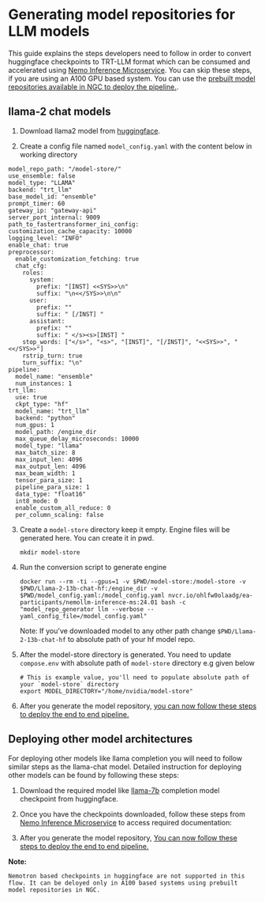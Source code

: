 # Generating model repositories for LLM models

This guide explains the steps developers need to follow in order to convert huggingface checkpoints to TRT-LLM format which can be consumed and accelerated using [Nemo Inference Microservice](https://registry.ngc.nvidia.com/orgs/ohlfw0olaadg/teams/ea-participants/containers/nemollm-inference-ms). You can skip these steps, if you are using an A100 GPU based system. You can use the [prebuilt model repositories available in NGC to deploy the pipeline.](../../RetrievalAugmentedGeneration/README.md#getting-started).

## llama-2 chat models
1. Download llama2 model from [huggingface](https://huggingface.co/meta-llama/Llama-2-13b-chat-hf).

2. Create a config file named `model_config.yaml` with the content below in working directory
```
model_repo_path: "/model-store/"
use_ensemble: false
model_type: "LLAMA"
backend: "trt_llm"
base_model_id: "ensemble"
prompt_timer: 60
gateway_ip: "gateway-api"
server_port_internal: 9009
path_to_fastertransformer_ini_config:
customization_cache_capacity: 10000
logging_level: "INFO"
enable_chat: true
preprocessor:
  enable_customization_fetching: true
  chat_cfg:
    roles:
      system:
        prefix: "[INST] <<SYS>>\n"
        suffix: "\n<</SYS>>\n\n"
      user:
        prefix: ""
        suffix: " [/INST] "
      assistant:
        prefix: ""
        suffix: " </s><s>[INST] "
    stop_words: ["</s>", "<s>", "[INST]", "[/INST]", "<<SYS>>", "<</SYS>>"]
    rstrip_turn: true
    turn_suffix: "\n"
pipeline:
  model_name: "ensemble"
  num_instances: 1
trt_llm:
  use: true
  ckpt_type: "hf"
  model_name: "trt_llm"
  backend: "python"
  num_gpus: 1
  model_path: /engine_dir
  max_queue_delay_microseconds: 10000
  model_type: "llama"
  max_batch_size: 8
  max_input_len: 4096
  max_output_len: 4096
  max_beam_width: 1
  tensor_para_size: 1
  pipeline_para_size: 1
  data_type: "float16"
  int8_mode: 0
  enable_custom_all_reduce: 0
  per_column_scaling: false
```

3. Create a `model-store` directory keep it empty. Engine files will be generated here. You can create it in pwd.
    ```
    mkdir model-store
    ```
4. Run the conversion script to generate engine
    ```
    docker run --rm -ti --gpus=1 -v $PWD/model-store:/model-store -v $PWD/Llama-2-13b-chat-hf:/engine_dir -v $PWD/model_config.yaml:/model_config.yaml nvcr.io/ohlfw0olaadg/ea-participants/nemollm-inference-ms:24.01 bash -c "model_repo_generator llm --verbose --yaml_config_file=/model_config.yaml"
    ```

    Note: If you've downloaded model to any other path change `$PWD/Llama-2-13b-chat-hf` to absolute path of your hf model repo.

5. After the model-store directory is generated. You need to update `compose.env` with absolute path of `model-store` directory e.g given below
    ```
    # This is example value, you'll need to populate absolute path of your `model-store` directory
    export MODEL_DIRECTORY="/home/nvidia/model-store"
    ```

6. After you generate the model repository, [you can now follow these steps to deploy the end to end pipeline.](../../RetrievalAugmentedGeneration/README.md#install-guide)

## Deploying other model architectures
For deploying other models like llama completion you will need to follow similar steps as the llama-chat model. Detailed instruction for deploying other models can be found by following these steps:
1. Download the required model like [llama-7b](https://huggingface.co/meta-llama/Llama-2-7b) completion model checkpoint from huggingface.

2. Once you have the checkpoints downloaded, follow these steps from [Nemo Inference Microservice](https://developer.nvidia.com/docs/nemo-microservices/model-repo-generator.html) to access required documentation:


3. After you generate the model repository, [You can now follow these steps to deploy the end to end pipeline.](../../RetrievalAugmentedGeneration/README.md#install-guide)

**Note:**

    Nemotron based checkpoints in huggingface are not supported in this flow. It can be deloyed only in A100 based systems using prebuilt model repositories in NGC.